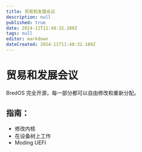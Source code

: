 ```yaml
---
title: 贸易和发展会议
description: null
published: true
date: 2024-11T11:48:32.189Z
tags: null
editor: markdown
dateCreated: 2024-11T11:48:32.189Z
---
```


# 贸易和发展会议

BredOS 完全开源，每一部分都可以自由修改和重新分配。

## 指南：

- 修改内核
- 在设备树上工作
- Moding UEFI
